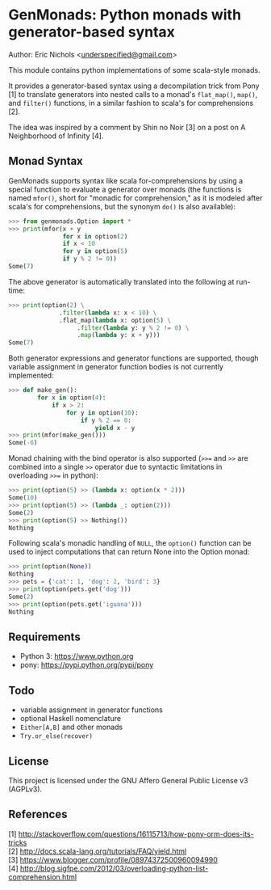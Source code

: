 # GenMonads: Python monads with generator-based syntax
Author: Eric Nichols <<underspecified@gmail.com>>

This module contains python implementations of some scala-style monads.

It provides a generator-based syntax using a decompilation trick from Pony [1]
to translate generators into nested calls to a monad's `flat_map()`, `map()`,
and `filter()` functions, in a similar fashion to scala's for comprehensions [2].

The idea was inspired by a comment by Shin no Noir [3] on a post on A
Neighborhood of Infinity [4].


## Monad Syntax

GenMonads supports syntax like scala for-comprehensions by using a special
function to evaluate a generator over monads (the functions is named `mfor()`,
short for "monadic for comprehension," as it is modeled after scala's for
comprehensions, but the synonym `do()` is also available):

```python
>>> from genmonads.Option import *
>>> print(mfor(x + y
               for x in option(2)
               if x < 10
               for y in option(5)
               if y % 2 != 0))
Some(7)
```

The above generator is automatically translated into the following at run-time:

```python
>>> print(option(2) \
              .filter(lambda x: x < 10) \
              .flat_map(lambda x: option(5) \
                   .filter(lambda y: y % 2 != 0) \
                   .map(lambda y: x + y)))
Some(7)
```

Both generator expressions and generator functions are supported, though
variable assignment in generator function bodies is not currently implemented:

```python
>>> def make_gen():
        for x in option(4):
            if x > 2:
                for y in option(10):
                    if y % 2 == 0:
                        yield x - y
>>> print(mfor(make_gen()))
Some(-6)
```

Monad chaining with the bind operator is also supported (`>>=` and `>>` are
combined into a single `>>` operator due to syntactic limitations in
overloading `>>=` in python):

```python
>>> print(option(5) >> (lambda x: option(x * 2)))
Some(10)
>>> print(option(5) >> (lambda _: option(2)))
Some(2)
>>> print(option(5) >> Nothing())
Nothing
```
Following scala's monadic handling of `NULL`, the `option()` function can be
used to inject computations that can return None into the Option monad:

```python
>>> print(option(None))
Nothing
>>> pets = {'cat': 1, 'dog': 2, 'bird': 3}
>>> print(option(pets.get('dog')))
Some(2)
>>> print(option(pets.get('iguana')))
Nothing
```

## Requirements
* Python 3: https://www.python.org
* pony: https://pypi.python.org/pypi/pony


## Todo
* variable assignment in generator functions
* optional Haskell nomenclature
* `Either[A,B]` and other monads
* `Try.or_else(recover)`


## License
This project is licensed under the GNU Affero General Public License v3 (AGPLv3).


## References
[1] http://stackoverflow.com/questions/16115713/how-pony-orm-does-its-tricks  
[2] http://docs.scala-lang.org/tutorials/FAQ/yield.html  
[3] https://www.blogger.com/profile/08974372500960094990  
[4] http://blog.sigfpe.com/2012/03/overloading-python-list-comprehension.html  
